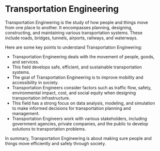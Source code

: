 # Transportation Engineering

Transportation Engineering is the study of how people and things move from one place to another. It encompasses planning, designing, constructing, and maintaining various transportation systems. These include roads, bridges, tunnels, airports, railways, and waterways.

Here are some key points to understand Transportation Engineering:
- Transportation Engineering deals with the movement of people, goods, and services.
- This field develops safe, efficient, and sustainable transportation systems.
- The goal of Transportation Engineering is to improve mobility and accessibility in society.
- Transportation Engineers consider factors such as traffic flow, safety, environmental impact, cost, and social equity when designing transportation infrastructure.
- This field has a strong focus on data analysis, modeling, and simulation to make informed decisions for transportation planning and management.
- Transportation Engineers work with various stakeholders, including government agencies, private companies, and the public to develop solutions to transportation problems.

In summary, Transportation Engineering is about making sure people and things move efficiently and safely through society.
